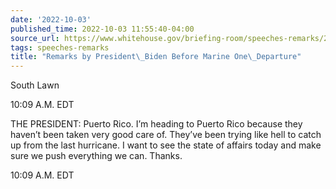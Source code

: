 ```yaml
---
date: '2022-10-03'
published_time: 2022-10-03 11:55:40-04:00
source_url: https://www.whitehouse.gov/briefing-room/speeches-remarks/2022/10/03/remarks-by-president-biden-before-marine-one-departure-19/
tags: speeches-remarks
title: "Remarks by President\_Biden Before Marine One\_Departure"
---
```

 
South Lawn

10:09 A.M. EDT

THE PRESIDENT: Puerto Rico. I’m heading to Puerto Rico because they
haven’t been taken very good care of. They’ve been trying like hell to
catch up from the last hurricane. I want to see the state of affairs
today and make sure we push everything we can. Thanks.

10:09 A.M. EDT
